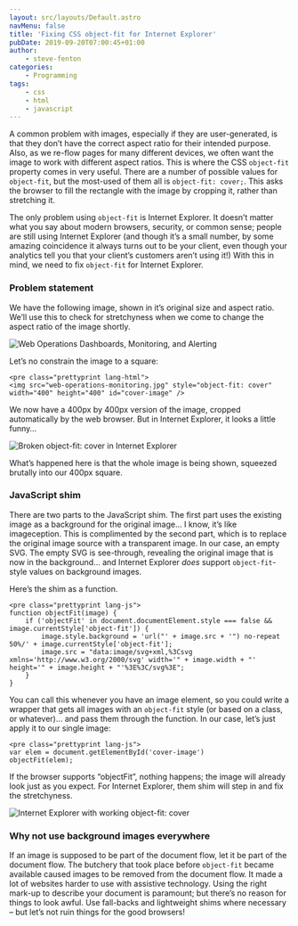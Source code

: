 ```yaml
---
layout: src/layouts/Default.astro
navMenu: false
title: 'Fixing CSS object-fit for Internet Explorer'
pubDate: 2019-09-20T07:00:45+01:00
author:
    - steve-fenton
categories:
    - Programming
tags:
    - css
    - html
    - javascript
---
```


A common problem with images, especially if they are user-generated, is that they don’t have the correct aspect ratio for their intended purpose. Also, as we re-flow pages for many different devices, we often want the image to work with different aspect ratios. This is where the CSS `object-fit` property comes in very useful. There are a number of possible values for `object-fit`, but the most-used of them all is `object-fit: cover;`. This asks the browser to fill the rectangle with the image by cropping it, rather than stretching it.

The only problem using `object-fit` is Internet Explorer. It doesn’t matter what you say about modern browsers, security, or common sense; people are still using Internet Explorer (and though it’s a small number, by some amazing coincidence it always turns out to be your client, even though your analytics tell you that your client’s customers aren’t using it!) With this in mind, we need to fix `object-fit` for Internet Explorer.

### Problem statement

We have the following image, shown in it’s original size and aspect ratio. We’ll use this to check for stretchyness when we come to change the aspect ratio of the image shortly.

![Web Operations Dashboards, Monitoring, and Alerting](https://www.stevefenton.co.uk/wp-content/uploads/2017/08/web-operations-monitoring.jpg)

Let’s no constrain the image to a square:

```
<pre class="prettyprint lang-html">
<img src="web-operations-monitoring.jpg" style="object-fit: cover" width="400" height="400" id="cover-image" />
```

We now have a 400px by 400px version of the image, cropped automatically by the web browser. But in Internet Explorer, it looks a little funny…

![Broken object-fit: cover in Internet Explorer](https://www.stevefenton.co.uk/wp-content/uploads/2019/09/object-fit-internet-explorer.jpg)

What’s happened here is that the whole image is being shown, squeezed brutally into our 400px square.

### JavaScript shim

There are two parts to the JavaScript shim. The first part uses the existing image as a background for the original image… I know, it’s like imageception. This is complimented by the second part, which is to replace the original image source with a transparent image. In our case, an empty SVG. The empty SVG is see-through, revealing the original image that is now in the background… and Internet Explorer *does* support `object-fit`-style values on background images.

Here’s the shim as a function.

```
<pre class="prettyprint lang-js">
function objectFit(image) {
    if ('objectFit' in document.documentElement.style === false && image.currentStyle['object-fit']) {
        image.style.background = 'url("' + image.src + '") no-repeat 50%/' + image.currentStyle['object-fit'];
        image.src = "data:image/svg+xml,%3Csvg xmlns='http://www.w3.org/2000/svg' width='" + image.width + "' height='" + image.height + "'%3E%3C/svg%3E";
    }
}
```

You can call this whenever you have an image element, so you could write a wrapper that gets all images with an `object-fit` style (or based on a class, or whatever)… and pass them through the function. In our case, let’s just apply it to our single image:

```
<pre class="prettyprint lang-js">
var elem = document.getElementById('cover-image')
objectFit(elem);
```

If the browser supports “objectFit”, nothing happens; the image will already look just as you expect. For Internet Explorer, them shim will step in and fix the stretchyness.

![Internet Explorer with working object-fit: cover](https://www.stevefenton.co.uk/wp-content/uploads/2019/09/object-fit-internet-explorer-with-shim.jpg)

### Why not use background images everywhere

If an image is supposed to be part of the document flow, let it be part of the document flow. The butchery that took place before `object-fit` became available caused images to be removed from the document flow. It made a lot of websites harder to use with assistive technology. Using the right mark-up to describe your document is paramount; but there’s no reason for things to look awful. Use fall-backs and lightweight shims where necessary – but let’s not ruin things for the good browsers!